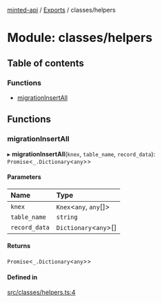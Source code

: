 [minted-api](../README.md) / [Exports](../modules.md) / classes/helpers

# Module: classes/helpers

## Table of contents

### Functions

- [migrationInsertAll](classes_helpers.md#migrationinsertall)

## Functions

### migrationInsertAll

▸ **migrationInsertAll**(`knex`, `table_name`, `record_data`): `Promise`<`_.Dictionary`<`any`\>\>

#### Parameters

| Name | Type |
| :------ | :------ |
| `knex` | `Knex`<`any`, `any`[]\> |
| `table_name` | `string` |
| `record_data` | `Dictionary`<`any`\>[] |

#### Returns

`Promise`<`_.Dictionary`<`any`\>\>

#### Defined in

[src/classes/helpers.ts:4](https://github.com/ianzepp/minted-api-ts/blob/d1e72a6/src/classes/helpers.ts#L4)
